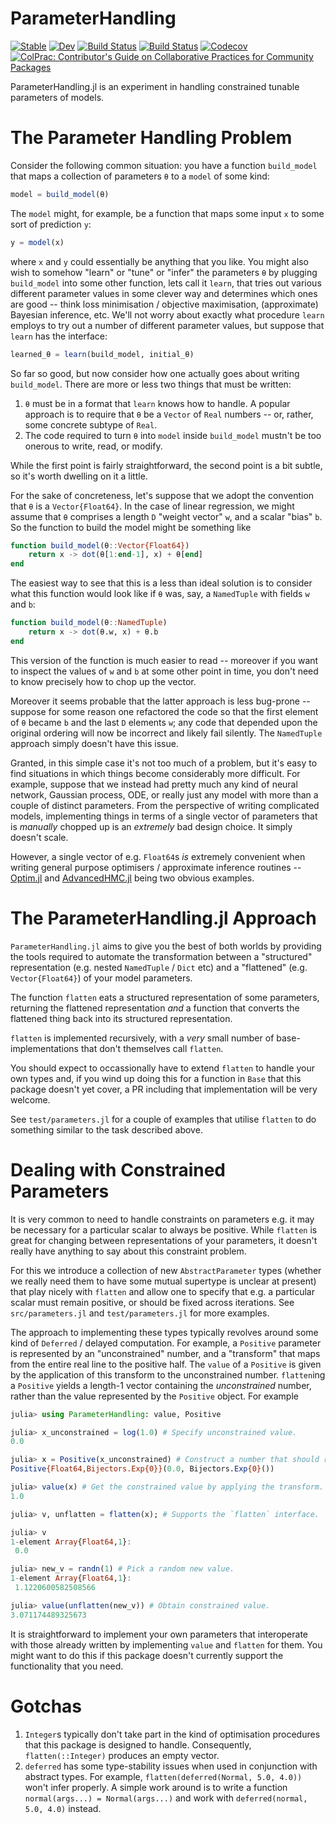 # ParameterHandling

[![Stable](https://img.shields.io/badge/docs-stable-blue.svg)](https://invenia.github.io/ParameterHandling.jl/stable)
[![Dev](https://img.shields.io/badge/docs-dev-blue.svg)](https://invenia.github.io/ParameterHandling.jl/dev)
[![Build Status](https://travis-ci.com/invenia/ParameterHandling.jl.svg?branch=master)](https://travis-ci.com/invenia/ParameterHandling.jl)
[![Build Status](https://ci.appveyor.com/api/projects/status/github/invenia/ParameterHandling.jl?svg=true)](https://ci.appveyor.com/project/invenia/ParameterHandling-jl)
[![Codecov](https://codecov.io/gh/invenia/ParameterHandling.jl/branch/master/graph/badge.svg)](https://codecov.io/gh/invenia/ParameterHandling.jl)
[![ColPrac: Contributor's Guide on Collaborative Practices for Community Packages](https://img.shields.io/badge/ColPrac-Contributor's%20Guide-blueviolet)](https://github.com/SciML/ColPrac)

ParameterHandling.jl is an experiment in handling constrained tunable parameters of models.





# The Parameter Handling Problem

Consider the following common situation: you have a function `build_model` that maps a
collection of parameters `θ` to a `model` of some kind:
```julia
model = build_model(θ)
```
The `model` might, for example, be a function that maps some input `x` to some sort of
prediction `y`:
```julia
y = model(x)
```
where `x` and `y` could essentially be anything that you like.
You might also wish to somehow "learn" or "tune" or "infer" the parameters `θ` by plugging
`build_model` into some other function, lets call it `learn`, that tries out various
different parameter values in some clever way and determines which ones are good -- think
loss minimisation / objective maximisation, (approximate) Bayesian inference, etc.
We'll not worry about exactly what procedure `learn` employs to try out a number of
different parameter values, but suppose that `learn` has the interface:
```julia
learned_θ = learn(build_model, initial_θ)
```

So far so good, but now consider how one actually goes about writing `build_model`.
There are more or less two things that must be written:

1. `θ` must be in a format that `learn` knows how to handle. A popular approach is to
    require that `θ` be a `Vector` of `Real` numbers -- or, rather, some concrete subtype of
    `Real`. 
1. The code required to turn `θ` into `model` inside `build_model` mustn't be too onerous to
	write, read, or modify.

While the first point is fairly straightforward, the second point is a bit subtle, so it's
worth dwelling on it a little.

For the sake of concreteness, let's suppose that we adopt the convention that `θ` is a
`Vector{Float64}`. In the case of linear regression, we might assume that `θ` comprises
a length `D` "weight vector" `w`, and a scalar "bias" `b`. So the function to build the
model might be something like

```julia
function build_model(θ::Vector{Float64})
    return x -> dot(θ[1:end-1], x) + θ[end]
end
```

The easiest way to see that this is a less than ideal solution is to consider what this
function would look like if `θ` was, say, a `NamedTuple` with fields `w` and `b`:
```julia
function build_model(θ::NamedTuple)
    return x -> dot(θ.w, x) + θ.b
end
```
This version of the function is much easier to read -- moreover if you want to inspect the
values of `w` and `b` at some other point in time, you don't need to know precisely how to
chop up the vector.

Moreover it seems probable that the latter approach is less
bug-prone -- suppose for some reason one refactored the code so that the first element of
`θ` became `b` and the last `D` elements `w`; any code that depended upon the original
ordering will now be incorrect and likely fail silently. The `NamedTuple` approach simply
doesn't have this issue.

Granted, in this simple case it's not too much of a problem, but it's easy to find
situations in which things become considerably more difficult. For example, suppose that we
instead had pretty much any kind of neural network, Gaussian process, ODE, or really just
any model with more than a couple of distinct parameters. From the perspective of
writing complicated models, implementing things in terms of a single vector of
parameters that is _manually_ chopped up is an _extremely_ bad design choice. It simply
doesn't scale.

However, a single vector of e.g. `Float64`s _is_ extremely convenient when writing general
purpose optimisers / approximate inference routines --
[Optim.jl](https://github.com/JuliaNLSolvers/Optim.jl) and
[AdvancedHMC.jl](https://github.com/TuringLang/AdvancedHMC.jl) being two obvious examples.





# The ParameterHandling.jl Approach

`ParameterHandling.jl` aims to give you the best of both worlds by providing the tools
required to automate the transformation between a "structured" representation (e.g. nested
`NamedTuple` / `Dict` etc) and a "flattened" (e.g. `Vector{Float64}`) of your model
parameters.

The function `flatten` eats a structured representation of some parameters, returning the
flattened representation _and_ a function that converts the flattened thing back into its
structured representation.

`flatten` is implemented recursively, with a _very_ small number of base-implementations
that don't themselves call `flatten`.

You should expect to occassionally have to extend `flatten` to handle your own types and, if
you wind up doing this for a function in `Base` that this package doesn't yet cover, a PR
including that implementation will be very welcome.

See `test/parameters.jl` for a couple of examples that utilise `flatten` to do something
similar to the task described above.





# Dealing with Constrained Parameters

It is very common to need to handle constraints on parameters e.g. it may be necessary for a
particular scalar to always be positive. While `flatten` is great for changing between
representations of your parameters, it doesn't really have anything to say about this
constraint problem.

For this we introduce a collection of new `AbstractParameter` types (whether we really need
them to have some mutual supertype is unclear at present) that play nicely with `flatten`
and allow one to specify that e.g. a particular scalar must remain positive, or should be
fixed across iterations. See `src/parameters.jl` and `test/parameters.jl` for more examples.

The approach to implementing these types typically revolves around some kind of `Deferred` /
delayed computation. For example, a `Positive` parameter is represented by an
"unconstrained" number, and a "transform" that maps from the entire real line to the
positive half. The `value` of a `Positive` is given by the application of this transform to
the unconstrained number. `flatten`ing a `Positive` yields a length-1 vector containing the
_unconstrained_ number, rather than the value represented by the `Positive` object. For
example

```julia
julia> using ParameterHandling: value, Positive

julia> x_unconstrained = log(1.0) # Specify unconstrained value.
0.0

julia> x = Positive(x_unconstrained) # Construct a number that should remain positive.
Positive{Float64,Bijectors.Exp{0}}(0.0, Bijectors.Exp{0}())

julia> value(x) # Get the constrained value by applying the transform.
1.0

julia> v, unflatten = flatten(x); # Supports the `flatten` interface.

julia> v
1-element Array{Float64,1}:
 0.0

julia> new_v = randn(1) # Pick a random new value.
1-element Array{Float64,1}:
 1.1220600582508566

julia> value(unflatten(new_v)) # Obtain constrained value.
3.071174489325673
```

It is straightforward to implement your own parameters that interoperate with those already
written by implementing `value` and `flatten` for them. You might want to do this if this
package doesn't currently support the functionality that you need.



# Gotchas

1. `Integer`s typically don't take part in the kind of optimisation procedures that this package is designed to handle. Consequently, `flatten(::Integer)` produces an empty vector.
2. `deferred` has some type-stability issues when used in conjunction with abstract types. For example, `flatten(deferred(Normal, 5.0, 4.0))` won't infer properly. A simple work around is to write a function `normal(args...) = Normal(args...)` and work with `deferred(normal, 5.0, 4.0)` instead.
